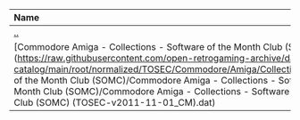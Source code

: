 |Name|Size|
|:---|---:|
|[..](../index.html)|DIR|
|[Commodore Amiga - Collections - Software of the Month Club (SOMC).dat](https://raw.githubusercontent.com/open-retrogaming-archive/dat-catalog/main/root/normalized/TOSEC/Commodore/Amiga/Collections/Software of the Month Club (SOMC)/Commodore Amiga - Collections - Software of the Month Club (SOMC)/Commodore Amiga - Collections - Software of the Month Club (SOMC) (TOSEC-v2011-11-01_CM).dat)|63297|
